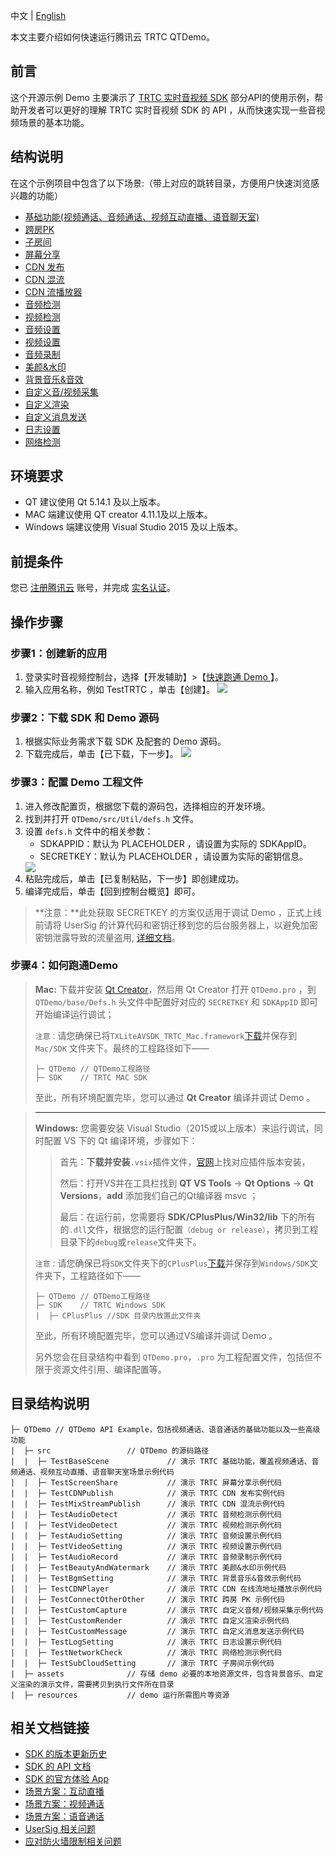 中文 | [English](README.en.md)

本文主要介绍如何快速运行腾讯云 TRTC QTDemo。

## 前言
这个开源示例 Demo 主要演示了 [TRTC 实时音视频 SDK](https://cloud.tencent.com/document/product/647/32689) 部分API的使用示例，帮助开发者可以更好的理解 TRTC 实时音视频 SDK 的 API ，从而快速实现一些音视频场景的基本功能。 

## 结构说明
在这个示例项目中包含了以下场景:（带上对应的跳转目录，方便用户快速浏览感兴趣的功能）

  - [基础功能(视频通话、音频通话、视频互动直播、语音聊天室)](./src/TestBaseScene)
  - [跨房PK](./src/ConnectOtherRoom)
  - [子房间](./src/TestSubCloudSetting)
  - [屏幕分享](./src/TestScreenShare)
  - [CDN 发布](./src/TestCDNPublish)
  - [CDN 混流](./src/TestMixStreamPublish)
  - [CDN 流播放器](./src/TestCDNPlayer)
  - [音频检测](./src/TestAudioDetect)
  - [视频检测](./src/TestVideoDetect)
  - [音频设置](./src/TestAudioSetting)
  - [视频设置](./src/TestVideoSetting)
  - [音频录制](./src/TestAudioRecord)
  - [美颜&水印](./src/TestBeautyAndWatermark)
  - [背景音乐&音效](./src/TestBgmSetting)
  - [自定义音/视频采集](./src/TestCustomCapture)
  - [自定义渲染](./src/TestCustomRender)
  - [自定义消息发送](./src/TestCustomMessage)
  - [日志设置](./src/TestLogSetting)
  - [网络检测](./src/TestNetworkCheck)


## 环境要求
- QT 建议使用 Qt 5.14.1 及以上版本。
- MAC 端建议使用 QT creator 4.11.1及以上版本。
- Windows 端建议使用 Visual Studio 2015 及以上版本。

## 前提条件
您已 [注册腾讯云](https://cloud.tencent.com/document/product/378/17985) 账号，并完成 [实名认证](https://cloud.tencent.com/document/product/378/3629)。

## 操作步骤
[](id:step1)

### 步骤1：创建新的应用

1. 登录实时音视频控制台，选择【开发辅助】>【[快速跑通 Demo ](https://console.cloud.tencent.com/trtc/quickstart)】。
2. 输入应用名称，例如 TestTRTC ，单击【创建】。
![](https://main.qcloudimg.com/raw/9b2db43594f4744b42ef74c94494ea8e.png)

[](id:step2)
### 步骤2：下载 SDK 和 Demo 源码

1. 根据实际业务需求下载 SDK 及配套的 Demo 源码。
2. 下载完成后，单击【已下载，下一步】。
![](https://main.qcloudimg.com/raw/3b115019ddfd0866108ed1add30810d8.png)

[](id:step3)

### 步骤3：配置 Demo 工程文件
1. 进入修改配置页，根据您下载的源码包，选择相应的开发环境。
2. 找到并打开 `QTDemo/src/Util/defs.h` 文件。
3. 设置 `defs.h` 文件中的相关参数：
	<ul>
	<li/>SDKAPPID：默认为 PLACEHOLDER ，请设置为实际的 SDKAppID。
	<li/>SECRETKEY：默认为 PLACEHOLDER ，请设置为实际的密钥信息。</ul>
    <img src="https://main.qcloudimg.com/raw/8f64723d3e202a5345517a18f9e8c5d8.png"> 
4. 粘贴完成后，单击【已复制粘贴，下一步】即创建成功。
5. 编译完成后，单击【回到控制台概览】即可。

>**注意：**此处获取 SECRETKEY 的方案仅适用于调试 Demo ，正式上线前请将 UserSig 的计算代码和密钥迁移到您的后台服务器上，以避免加密密钥泄露导致的流量盗用, [详细文档](https://cloud.tencent.com/document/product/647/17275#Server)。

[](id:step4)
### 步骤4：如何跑通Demo
> 
>**Mac:** 下载并安装 [Qt Creator](https://www.qt.io/download-qt-installer?hsCtaTracking=99d9dd4f-5681-48d2-b096-470725510d34%7C074ddad0-fdef-4e53-8aa8-5e8a876d6ab4)，然后用 Qt Creator 打开 `QTDemo.pro` ，到 `QTDemo/base/Defs.h` 头文件中配置好对应的 `SECRETKEY` 和 `SDKAppID` 即可开始编译运行调试；
>
> `注意：`请您确保已将`TXLiteAVSDK_TRTC_Mac.framework`[下载](https://liteav.sdk.qcloud.com/download/latest/TXLiteAVSDK_TRTC_Mac_latest.tar.bz2)并保存到 `Mac/SDK` 文件夹下。最终的工程路径如下——
>```
>├─ QTDemo // QTDemo工程路径
>├─ SDK    // TRTC MAC SDK
>```
>  至此，所有环境配置完毕，您可以通过 **Qt Creator** 编译并调试 Demo 。

>---------
>  **Windows:** 您需要安装 Visual Studio（2015或以上版本）来运行调试，同时配置 VS 下的 Qt 编译环境，步骤如下：
>>首先：**下载并安装**`.vsix`插件文件，[官网](https://download.qt.io/official_releases/vsaddin/)上找对应插件版本安装，
>>
>>然后：打开VS并在工具栏找到 **QT VS Tools** -> **Qt Options** -> **Qt Versions**，**add** 添加我们自己的Qt编译器 msvc ；
>>
>>最后：在运行前，您需要将 **SDK/CPlusPlus/Win32/lib** 下的所有的`.dll`文件，根据您的运行配置`（debug or release）`，拷贝到工程目录下的`debug`或`release`文件夹下。
>
> `注意：`请您确保已将`SDK`文件夹下的`CPlusPlus`[下载](https://liteav.sdk.qcloud.com/download/latest/TXLiteAVSDK_TRTC_Win_latest.zip)并保存到`Windows/SDK`文件夹下，工程路径如下——
>```
>├─ QTDemo // QTDemo工程路径
>├─ SDK    // TRTC Windows SDK
>|  ├─ CPlusPlus //SDK 目录内放置此文件夹
>```
>
>
> 至此，所有环境配置完毕，您可以通过VS编译并调试 Demo 。
> 
> 另外您会在目录结构中看到 `QTDemo.pro`，`.pro` 为工程配置文件，包括但不限于资源文件引用、编译配置等。


## 目录结构说明
```
├─ QTDemo // QTDemo API Example，包括视频通话、语音通话的基础功能以及一些高级功能
|  ├─ src                 // QTDemo 的源码路径
|  |  ├─ TestBaseScene             // 演示 TRTC 基础功能，覆盖视频通话、音频通话、视频互动直播、语音聊天室场景示例代码
|  |  ├─ TestScreenShare           // 演示 TRTC 屏幕分享示例代码
|  |  ├─ TestCDNPublish            // 演示 TRTC CDN 发布实例代码
|  |  ├─ TestMixStreamPublish      // 演示 TRTC CDN 混流示例代码
|  |  ├─ TestAudioDetect           // 演示 TRTC 音频检测示例代码
|  |  ├─ TestVideoDetect           // 演示 TRTC 视频检测示例代码
|  |  ├─ TestAudioSetting          // 演示 TRTC 音频设置示例代码
|  |  ├─ TestVideoSetting          // 演示 TRTC 视频设置示例代码
|  |  ├─ TestAudioRecord           // 演示 TRTC 音频录制示例代码
|  |  ├─ TestBeautyAndWatermark    // 演示 TRTC 美颜&水印示例代码
|  |  ├─ TestBgmSetting            // 演示 TRTC 背景音乐&音效示例代码
|  |  ├─ TestCDNPlayer             // 演示 TRTC CDN 在线流地址播放示例代码
|  |  ├─ TestConnectOtherOther     // 演示 TRTC 跨房 PK 示例代码
|  |  ├─ TestCustomCapture         // 演示 TRTC 自定义音频/视频采集示例代码
|  |  ├─ TestCustomRender          // 演示 TRTC 自定义渲染示例代码
|  |  ├─ TestCustomMessage         // 演示 TRTC 自定义消息发送示例代码
|  |  ├─ TestLogSetting            // 演示 TRTC 日志设置示例代码
|  |  ├─ TestNetworkCheck          // 演示 TRTC 网络检测示例代码
|  |  ├─ TestSubCloudSetting       // 演示 TRTC 子房间示例代码
|  ├─ assets              // 存储 demo 必要的本地资源文件，包含背景音乐、自定义渲染的演示文件，需要拷贝到执行文件所在目录
|  ├─ resources           // demo 运行所需图片等资源
```
## 相关文档链接

- [SDK 的版本更新历史](https://github.com/tencentyun/TRTCSDK/releases)
- [SDK 的 API 文档](http://doc.qcloudtrtc.com/md_introduction_trtc_Windows_cpp_%E6%A6%82%E8%A7%88.html)
- [SDK 的官方体验 App](https://cloud.tencent.com/document/product/647/17021)
- [场景方案：互动直播](https://cloud.tencent.com/document/product/647/43181)
- [场景方案：视频通话](https://cloud.tencent.com/document/product/647/42044)
- [场景方案：语音通话](https://cloud.tencent.com/document/product/647/42046)
- [UserSig 相关问题](https://cloud.tencent.com/document/product/647/17275)
- [应对防火墙限制相关问题](https://cloud.tencent.com/document/product/647/34399)

